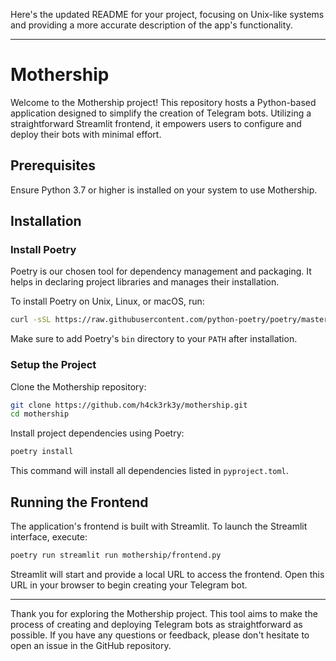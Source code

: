 Here's the updated README for your project, focusing on Unix-like systems and providing a more accurate description of the app's functionality.

---

# Mothership

Welcome to the Mothership project! This repository hosts a Python-based application designed to simplify the creation of Telegram bots. Utilizing a straightforward Streamlit frontend, it empowers users to configure and deploy their bots with minimal effort.

## Prerequisites

Ensure Python 3.7 or higher is installed on your system to use Mothership.

## Installation

### Install Poetry

Poetry is our chosen tool for dependency management and packaging. It helps in declaring project libraries and manages their installation.

To install Poetry on Unix, Linux, or macOS, run:

```bash
curl -sSL https://raw.githubusercontent.com/python-poetry/poetry/master/get-poetry.py | python -
```

Make sure to add Poetry's `bin` directory to your `PATH` after installation.

### Setup the Project

Clone the Mothership repository:

```bash
git clone https://github.com/h4ck3rk3y/mothership.git
cd mothership
```

Install project dependencies using Poetry:

```bash
poetry install
```

This command will install all dependencies listed in `pyproject.toml`.

## Running the Frontend

The application's frontend is built with Streamlit. To launch the Streamlit interface, execute:

```bash
poetry run streamlit run mothership/frontend.py
```

Streamlit will start and provide a local URL to access the frontend. Open this URL in your browser to begin creating your Telegram bot.

---

Thank you for exploring the Mothership project. This tool aims to make the process of creating and deploying Telegram bots as straightforward as possible. If you have any questions or feedback, please don't hesitate to open an issue in the GitHub repository.